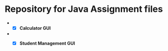 # Repository for Java Assignment files
- - [x] **Calculator GUI**
- - [x] **Student Management GUI**
  
